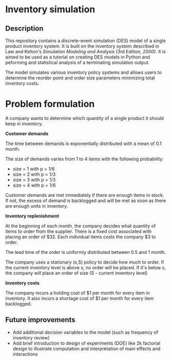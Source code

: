 # Inventory simulation

## Description

This repository contains a discrete-event simulation (DES) model of a single product inventory system. It is built on the inventory system described in Law and Kelton's *Simulation Modeling and Analysis (3rd Edition, 2000)*. It is aimed to be used as a tutorial on creating DES models in Python and peforming and statistical analysis of a terminating simulation output.

The model simulates various inventory policy systems and allows users to determine the reorder point and order size parameters minimizing total inventory costs.

# Problem formulation
A company wants to determine which quantity of a single product it should keep in inventory.

**Customer demands**

The time between demands is exponentially distributed with a mean of 0.1 month.

The size of demands varies from 1 to 4 items with the following probability:
- size = 1 with p = 1/6
- size = 2 with p = 1/3
- size = 3 with p = 1/3
- size = 4 with p = 1/6

Customer demands are met immediately if there are enough items in stock. If not, the excess of demand is backlogged and will be met as soon as there are enough units in inventory.

**Inventory replenishment**

At the beginning of each month, the company decides what quantity of items to order from the supplier. There is a fixed cost associated with placing an order of $32. Each individual items costs the company $3 to order.

The lead time of the order is uniformly distributed between 0.5 and 1 month.

The company uses a stationary (s,S) policy to decide how much to order. If the current inventory level is above s, no order will be placed. If it's below s, the company will place an order of size (S - current inventory level)

**Inventory costs**

The company incurs a holding cost of $1 per month for every item in inventory. It also incurs a shortage cost of $1 per month for every item backlogged.

## Future improvements
 - Add additional decision variables to the model (such as frequency of inventory review)
 - Add brief introduction to design of experiments (DOE) like 2k factorial design to illustrate computation and interpretation of main effects and interactions
